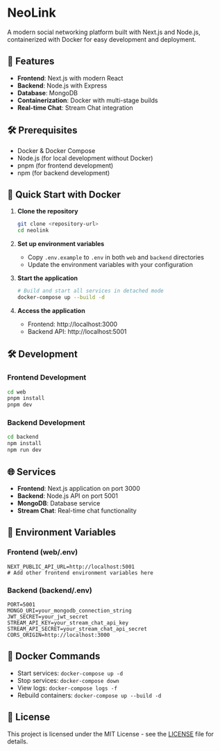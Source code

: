 # NeoLink

A modern social networking platform built with Next.js and Node.js, containerized with Docker for easy development and deployment.

## 🚀 Features

- **Frontend**: Next.js with modern React
- **Backend**: Node.js with Express
- **Database**: MongoDB
- **Containerization**: Docker with multi-stage builds
- **Real-time Chat**: Stream Chat integration

## 🛠 Prerequisites

- Docker & Docker Compose
- Node.js (for local development without Docker)
- pnpm (for frontend development)
- npm (for backend development)

## 🐳 Quick Start with Docker

1. **Clone the repository**
   ```bash
   git clone <repository-url>
   cd neolink
   ```

2. **Set up environment variables**
   - Copy `.env.example` to `.env` in both `web` and `backend` directories
   - Update the environment variables with your configuration

3. **Start the application**
   ```bash
   # Build and start all services in detached mode
   docker-compose up --build -d
   ```

4. **Access the application**
   - Frontend: http://localhost:3000
   - Backend API: http://localhost:5001

## 🛠 Development

### Frontend Development

```bash
cd web
pnpm install
pnpm dev
```

### Backend Development

```bash
cd backend
npm install
npm run dev
```

## 🌐 Services

- **Frontend**: Next.js application on port 3000
- **Backend**: Node.js API on port 5001
- **MongoDB**: Database service
- **Stream Chat**: Real-time chat functionality

## 🔧 Environment Variables

### Frontend (web/.env)
```
NEXT_PUBLIC_API_URL=http://localhost:5001
# Add other frontend environment variables here
```

### Backend (backend/.env)
```
PORT=5001
MONGO_URI=your_mongodb_connection_string
JWT_SECRET=your_jwt_secret
STREAM_API_KEY=your_stream_chat_api_key
STREAM_API_SECRET=your_stream_chat_api_secret
CORS_ORIGIN=http://localhost:3000
```

## 🐳 Docker Commands

- Start services: `docker-compose up -d`
- Stop services: `docker-compose down`
- View logs: `docker-compose logs -f`
- Rebuild containers: `docker-compose up --build -d`

## 📝 License

This project is licensed under the MIT License - see the [LICENSE](LICENSE) file for details.
